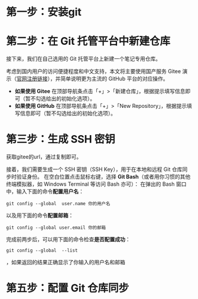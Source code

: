 # 第一步：安装git
# 第二步：在 Git 托管平台中新建仓库
接下来，我们在自己选用的 Git 托管平台上新建一个笔记专用仓库。

考虑到国内用户的访问便捷程度和中文支持，本文将主要使用国产服务 Gitee 演示（[官网注册链接](https://sspai.com/link?target=https%3A%2F%2Fgitee.com%2F)），并简单说明更为主流的 GitHub 平台的对应操作。

- **如果使用 Gitee** 在顶部导航条点击「+」>「新建仓库」，根据提示填写信息即可（暂不勾选给出的初始化选项）。
- **如果使用 GitHub** 在顶部导航条点击「+」>「New Repository」，根据提示填写信息即可（暂不勾选给出的初始化选项）。
# 第三步：生成 SSH 密钥
获取gitee的url，通过复制即可。

接着，我们需要生成一个 SSH 密钥（SSH Key），用于在本地和远程 Git 仓库同步时验证身份。
在空白位置点击鼠标右键，选择 **Git Bash**（或者用你习惯的其他终端模拟器，如 Windows Terminal 等访问 Bash 亦可）：
在弹出的 Bash 窗口中，输入下面的命令**配置用户名**：

```
git config --global  user.name 你的用户名
```

以及用下面的命令**配置邮箱**：

```
git config --global user.email 你的邮箱
```

完成前两步后，可以用下面的命令检查**是否配置成功**：

```
git config --global  --list 
```
，如果返回的结果正确显示了你输入的用户名和邮箱

# 第五步：配置 Git 仓库同步